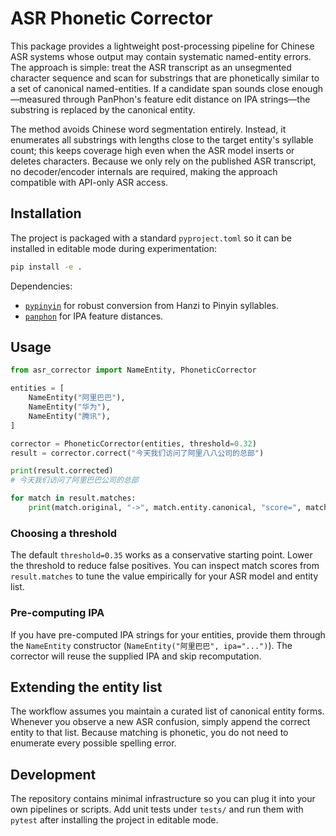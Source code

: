 # ASR Phonetic Corrector

This package provides a lightweight post-processing pipeline for Chinese ASR
systems whose output may contain systematic named-entity errors. The approach is
simple: treat the ASR transcript as an unsegmented character sequence and scan
for substrings that are phonetically similar to a set of canonical
named-entities. If a candidate span sounds close enough—measured through
PanPhon's feature edit distance on IPA strings—the substring is replaced by the
canonical entity.

The method avoids Chinese word segmentation entirely. Instead, it enumerates all
substrings with lengths close to the target entity's syllable count; this keeps
coverage high even when the ASR model inserts or deletes characters. Because we
only rely on the published ASR transcript, no decoder/encoder internals are
required, making the approach compatible with API-only ASR access.

## Installation

The project is packaged with a standard `pyproject.toml` so it can be installed
in editable mode during experimentation:

```bash
pip install -e .
```

Dependencies:

- [`pypinyin`](https://github.com/mozillazg/python-pinyin) for robust conversion
  from Hanzi to Pinyin syllables.
- [`panphon`](https://github.com/rtxanson/panphon) for IPA feature distances.

## Usage

```python
from asr_corrector import NameEntity, PhoneticCorrector

entities = [
    NameEntity("阿里巴巴"),
    NameEntity("华为"),
    NameEntity("腾讯"),
]

corrector = PhoneticCorrector(entities, threshold=0.32)
result = corrector.correct("今天我们访问了阿里八八公司的总部")

print(result.corrected)
# 今天我们访问了阿里巴巴公司的总部

for match in result.matches:
    print(match.original, "->", match.entity.canonical, "score=", match.score)
```

### Choosing a threshold

The default `threshold=0.35` works as a conservative starting point. Lower the
threshold to reduce false positives. You can inspect match scores from
`result.matches` to tune the value empirically for your ASR model and
entity list.

### Pre-computing IPA

If you have pre-computed IPA strings for your entities, provide them through the
`NameEntity` constructor (`NameEntity("阿里巴巴", ipa="...")`). The corrector will
reuse the supplied IPA and skip recomputation.

## Extending the entity list

The workflow assumes you maintain a curated list of canonical entity forms.
Whenever you observe a new ASR confusion, simply append the correct entity to
that list. Because matching is phonetic, you do not need to enumerate every
possible spelling error.

## Development

The repository contains minimal infrastructure so you can plug it into your own
pipelines or scripts. Add unit tests under `tests/` and run them with `pytest`
after installing the project in editable mode.
